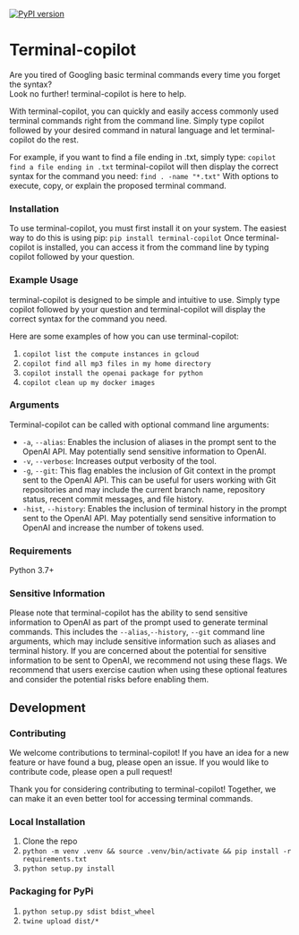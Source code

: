 [![PyPI version](https://badge.fury.io/py/terminal-copilot.svg)](https://badge.fury.io/py/terminal-copilot)

# Terminal-copilot
Are you tired of Googling basic terminal commands every time you forget the syntax?  
Look no further! terminal-copilot is here to help.

With terminal-copilot, you can quickly and easily access commonly used terminal commands right from the command line. Simply type copilot followed by your desired command in natural language and let terminal-copilot do the rest.

For example, if you want to find a file ending in .txt, simply type:
```copilot find a file ending in .txt```
terminal-copilot will then display the correct syntax for the command you need:
```find . -name "*.txt"```
With options to execute, copy, or explain the proposed terminal command.

### Installation
To use terminal-copilot, you must first install it on your system. The easiest way to do this is using pip:
```pip install terminal-copilot```
Once terminal-copilot is installed, you can access it from the command line by typing copilot followed by your question.
### Example Usage
terminal-copilot is designed to be simple and intuitive to use. Simply type copilot followed by your question and terminal-copilot will display the correct syntax for the command you need.

Here are some examples of how you can use terminal-copilot:

1. `copilot list the compute instances in gcloud`
2. `copilot find all mp3 files in my home directory`
3. `copilot install the openai package for python`
4. `copilot clean up my docker images`


### Arguments
Terminal-copilot can be called with optional command line arguments:

- `-a`, `--alias`: Enables the inclusion of aliases in the prompt sent to the OpenAI API. May potentially send sensitive information to OpenAI.
- `-v`, `--verbose`: Increases output verbosity of the tool.
- `-g`, `--git`: This flag enables the inclusion of Git context in the prompt sent to the OpenAI API. This can be useful for users working with Git repositories and may include the current branch name, repository status, recent commit messages, and file history.
- `-hist`, `--history`: Enables the inclusion of terminal history in the prompt sent to the OpenAI API. May potentially send sensitive information to OpenAI and increase the number of tokens used.

### Requirements
Python 3.7+ 

### Sensitive Information
Please note that terminal-copilot has the ability to send sensitive information to OpenAI as part of the prompt used to generate terminal commands. This includes the `--alias`,`--history`, `--git` command line arguments, which may include sensitive information such as aliases and terminal history. If you are concerned about the potential for sensitive information to be sent to OpenAI, we recommend not using these flags. We recommend that users exercise caution when using these optional features and consider the potential risks before enabling them.

## Development
### Contributing
We welcome contributions to terminal-copilot! If you have an idea for a new feature or have found a bug, please open an issue. If you would like to contribute code, please open a pull request!

Thank you for considering contributing to terminal-copilot! Together, we can make it an even better tool for accessing terminal commands.

### Local Installation
1. Clone the repo
2. `python -m venv .venv && source .venv/bin/activate && pip install -r requirements.txt`
3. `python setup.py install`

### Packaging for PyPi
1. `python setup.py sdist bdist_wheel`
2. `twine upload dist/*`

